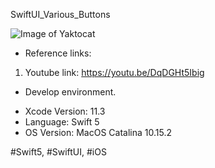 SwiftUI_Various_Buttons

![Image of Yaktocat](https://1.bp.blogspot.com/-ebP302c0QLI/XgJGsPJ1wBI/AAAAAAAABAo/frmwQKklrJA_o9DJmwVjjrEg5ptsQOkRwCLcBGAsYHQ/s1600/completeImage5.png)

* Reference links:

1. Youtube link: https://youtu.be/DqDGHt5Ibig

* Develop environment.

- Xcode Version: 11.3
- Language: Swift 5
- OS Version: MacOS Catalina 10.15.2

#Swift5, #SwiftUI, #iOS

